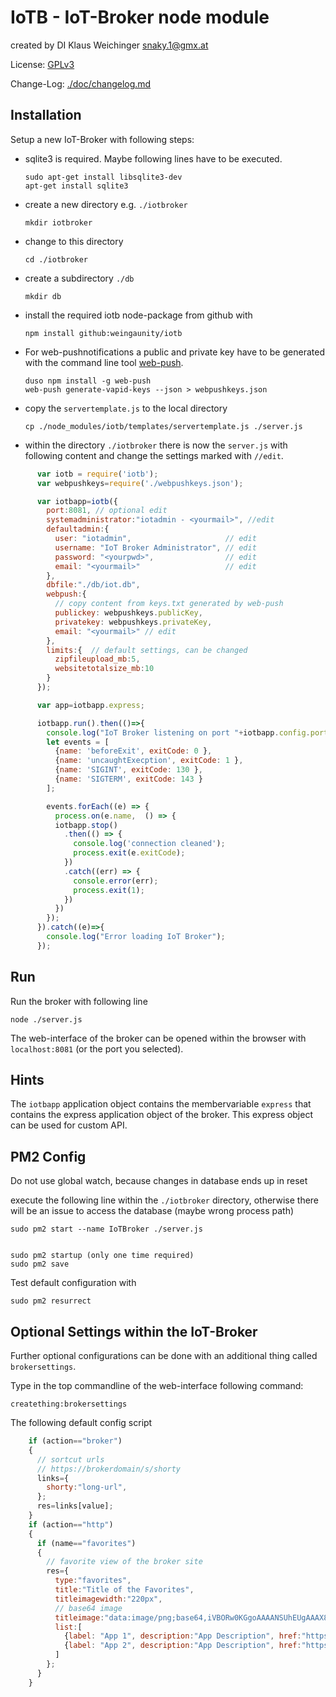 # IoTB - IoT-Broker node module
created by DI Klaus Weichinger  snaky.1@gmx.at  

License: [GPLv3](./LICENSE)

Change-Log: [./doc/changelog.md](./doc/changelog.md)


## Installation
Setup a new IoT-Broker with following steps:

- sqlite3 is required. Maybe following lines have to be executed.

      sudo apt-get install libsqlite3-dev
      apt-get install sqlite3

- create a new directory e.g. `./iotbroker`

      mkdir iotbroker

- change to this directory

      cd ./iotbroker

- create a subdirectory `./db`

      mkdir db

- install the required iotb node-package from github with

      npm install github:weingaunity/iotb

- For web-pushnotifications a public and private key have to be generated with the command line tool [web-push](https://www.npmjs.com/package/web-push).

      duso npm install -g web-push
      web-push generate-vapid-keys --json > webpushkeys.json

- copy the `servertemplate.js` to the local directory

      cp ./node_modules/iotb/templates/servertemplate.js ./server.js

- within the directory `./iotbroker` there is now the `server.js` with following content and change the settings marked with `//edit`.

```javascript
      var iotb = require('iotb');
      var webpushkeys=require('./webpushkeys.json');

      var iotbapp=iotb({
        port:8081, // optional edit
        systemadministrator:"iotadmin - <yourmail>", //edit
        defaultadmin:{
          user: "iotadmin",                     // edit
          username: "IoT Broker Administrator", // edit
          password: "<yourpwd>",                // edit
          email: "<yourmail>"                   // edit
        },
        dbfile:"./db/iot.db",       
        webpush:{
          // copy content from keys.txt generated by web-push
          publickey: webpushkeys.publicKey,
          privatekey: webpushkeys.privateKey,
          email: "<yourmail>" // edit
        },
        limits:{  // default settings, can be changed
          zipfileupload_mb:5,
          websitetotalsize_mb:10
        }
      });

      var app=iotbapp.express;

      iotbapp.run().then(()=>{
        console.log("IoT Broker listening on port "+iotbapp.config.port);
        let events = [
          {name: 'beforeExit', exitCode: 0 },
          {name: 'uncaughtExecption', exitCode: 1 },
          {name: 'SIGINT', exitCode: 130 },
          {name: 'SIGTERM', exitCode: 143 }
        ];

        events.forEach((e) => {
          process.on(e.name,  () => {
          iotbapp.stop()
            .then(() => { 
              console.log('connection cleaned');
              process.exit(e.exitCode);
            })
            .catch((err) => {
              console.error(err);
              process.exit(1);
            })    
          })
        });
      }).catch((e)=>{
        console.log("Error loading IoT Broker");
      });
```

## Run

Run the broker with following line

    node ./server.js

The web-interface of the broker can be opened within the browser with `localhost:8081` (or the port you selected).

## Hints

The `iotbapp` application object contains the membervariable `express` that contains the express application object of the broker. This express object can be used for custom API.

## PM2 Config
Do not use global watch, because changes in database ends up in reset

execute the following line within the `./iotbroker` directory, otherwise there will be an issue to access the database (maybe wrong process path)

    sudo pm2 start --name IoTBroker ./server.js


    sudo pm2 startup (only one time required)
    sudo pm2 save

Test default configuration with

    sudo pm2 resurrect

## Optional Settings within the IoT-Broker

Further optional configurations can be done with an additional thing called `brokersettings`.

Type in the top commandline of the web-interface following command:

    creatething:brokersettings

The following default config script

```javascript
    if (action=="broker")
    {
      // sortcut urls
      // https://brokerdomain/s/shorty
      links={
        shorty:"long-url",
      };
      res=links[value];
    }
    if (action=="http")
    {
      if (name=="favorites")
      {
        // favorite view of the broker site
        res={
          type:"favorites",
          title:"Title of the Favorites",
          titleimagewidth:"220px",
          // base64 image
          titleimage:"data:image/png;base64,iVBORw0KGgoAAAANSUhEUgAAAX8AAABrCAYA...",
          list:[
            {label: "App 1", description:"App Description", href:"https://..."},
            {label: "App 2", description:"App Description", href:"https://..."}
          ]
        };
      }
    }
  ```
    

